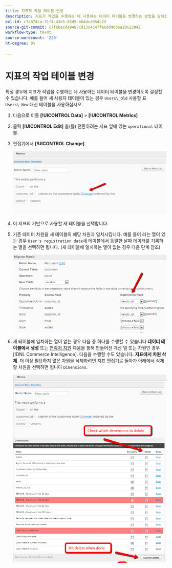 ```yaml
---
title: 지표의 작업 테이블 변경
description: 지표가 작업을 수행하는 데 사용하는 데이터 테이블을 변경하는 방법을 알아봅니다.
exl-id: c7a074ca-31f4-43e5-85d9-b64dca95dc23
source-git-commit: c7f6bacd49487cd13c4347fe6dd46d6a10613942
workflow-type: tm+mt
source-wordcount: '220'
ht-degree: 0%

---
```


# 지표의 작업 테이블 변경

특정 경우에 지표가 작업을 수행하는 데 사용하는 데이터 테이블을 변경하도록 결정할 수 있습니다. 예를 들어 새 사용자 테이블이 있는 경우  `Users\_Old` 사용할 표 `Users\_New` 대신 테이블을 사용하십시오.

1. 다음으로 이동 **[!UICONTROL Data]** > **[!UICONTROL Metrics]**
1. 클릭 **[!UICONTROL Edit]** 을(를) 전환하려는 지표 옆에 있는 `operational` 테이블.
1. 편집기에서 **[!UICONTROL Change]**.

   ![](../../assets/change-metrics-1.png)
1. 이 지표의 기반으로 사용할 새 테이블을 선택합니다.
1. 기존 데이터 차원을 새 테이블의 해당 차원과 일치시킵니다. 예를 들어 라는 열이 있는 경우 `User's registration date`새 테이블에서 동일한 날짜 데이터를 기록하는 열을 선택하면 됩니다. (새 테이블에 일치하는 열이 없는 경우 다음 단계 참조)

   ![](../../assets/change-metrics-2.png)

1. 새 테이블에 일치하는 열이 없는 경우 다음 중 하나를 수행할 수 있습니다 **데이터 테이블에서 생성** 또는 [연락처 지원](https://experienceleague.adobe.com/docs/commerce-knowledge-base/kb/troubleshooting/miscellaneous/mbi-service-policies.html) 다음을 통해 만들어진 계산 열 또는 차원인 경우 [!DNL Commerce Intelligence]. 다음을 수행할 수도 있습니다. **지표에서 차원 삭제**. 더 이상 필요하지 않은 차원을 삭제하려면 지표 편집기로 돌아가 아래에서 삭제할 차원을 선택하면 됩니다 `Dimensions`.

   ![](../../assets/change-metrics-3.png)
